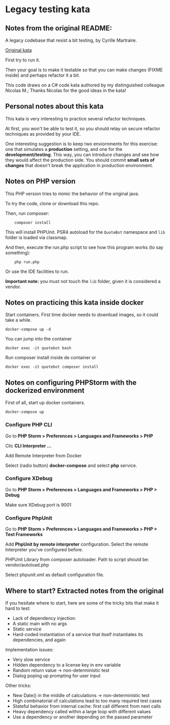 Legacy testing kata
===

## Notes from the original README:

A legacy codebase that resist a bit testing, by Cyrille Martraire.

[Original kata](https://github.com/cyriux/legacy-testing-kata-java)

First try to run it.

Then your goal is to make it testable so that you can make changes (FIXME inside) and perhaps refactor it a bit.

This code draws on a C# code kata authored by my distinguished colleague Nicolas M.; Thanks Nicolas for the good ideas in the kata!

## Personal notes about this kata

This kata is very interesting to practice several refactor techniques. 

At first, you won't be able to test it, so you should relay on secure refactor techniques as provided by your IDE.

One interesting suggestion is to keep two enviornments for this exercise: one that simulates a **production** setting, and one for the **development/testing**. This way, you can introduce changes and see how they would affect the production side. You should commit **small sets of changes** that doesn't break the application in production environment.

## Notes on PHP version

This PHP version tries to mimic the behavior of the original java.

To try the code, clone or download this repo.

Then, run composer:

```
    composer install
```

This will install PHPUnit. PSR4 autoload for the `QuoteBot` namespace and `lib` folder is loaded via classmap.

And then, execute the run.php script to see how this program works (to say something):

```
    php run.php
```

Or use the IDE facilities to run.

**Important note:** you must not touch the `lib` folder, given it is considered a vendor. 

## Notes on practicing this kata inside docker

Start containers. First time docker needs to download images, so it could take a while.

```
docker-compose up -d
```

You can jump into the container

```
docker exec -it quotebot bash
```

Run composer install inside de container or 

```
docker exec -it quotebot composer install
```

## Notes on configuring PHPStorm with the dockerized environment

First of all, start up docker containers.

```
docker-compose up
```

### Configure PHP CLI

Go to **PHP Storm > Preferences > Languages and Frameworks > PHP**

Clic **CLI Interpreter …**

Add Remote Interpreter from Docker

Select (radio button) **docker-compose** and select **php** service.

### Configure XDebug

Go to **PHP Storm > Preferences > Languages and Frameworks > PHP > Debug**

Make sure XDebug port is 9001

### Configure PhpUnit

Go to **PHP Storm > Preferences > Languages and Frameworks > PHP > Test Frameworks**

Add **PhpUnit by remote interpreter** configuration. Select the remote Interpreter you've configured before.

PHPUnit Library from composer autoloader. Path to script should be: vendor/autoload.php

Select phpunit.xml as default configuration file.



## Where to start? Extracted notes from the original

If you hesitate where to start, here are some of the tricky bits that make it hard to test:

* Lack of dependency injection:
* A static main with no args
* Static service
* Hard-coded instantiation of a service that itself instantiates its dependencies, and again

Implementation issues:

* Very slow service
* Hidden dependency to a license key in env variable
* Random return value -> non-deterministic test
* Dialog poping up prompting for user input

Other tricks:

* New Date() in the middle of calculations -> non-deterministic test
* High combinatorial of calculations lead to too many required test cases
* Stateful behavior from internal cache: first call different from next calls
* Heavy dependency called within a large loop with different values
* Use a dependency or another depending on the passed parameter
